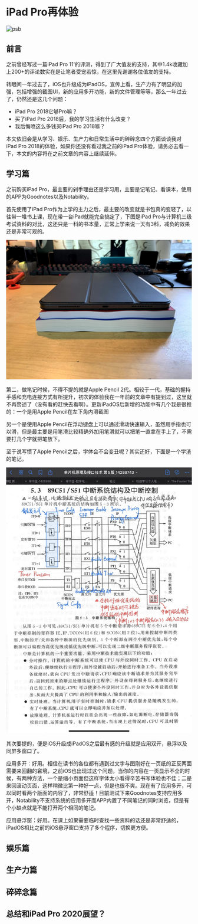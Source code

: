 # iPad Pro再体验

![psb](assets/psb.jpg)

## 前言

之前曾经写过一篇iPad Pro 11'的评测，得到了广大值友的支持，其中1.4k收藏加上200+的评论数实在是让笔者受宠若惊，在这里先谢谢各位值友的支持。

转眼间一年过去了，iOS也升级成为iPadOS，宣传上看，生产力有了明显的加强，包括增强的截图UI，新的应用多开功能，新的文件管理等等，那么一年过去了，仍然还是这几个问题：

- iPad Pro 2018它够Pro嘛？
- 买了iPad Pro 2018后，我的学习生活有什么改变？
- 我后悔喷这么多钱买iPad Pro 2018嘛？

本文依旧会是从学习、娱乐、生产力和日常生活中的碎碎念四个方面谈谈我对iPad Pro 2018的体验，如果你还没有看过我之前的iPad Pro体验，请务必去看一下，本文的内容将在之前文章的内容上继续延伸。

## 学习篇

之前购买iPad Pro，最主要的剁手理由还是学习用，主要是记笔记、看课本，使用的APP为Goodnotes以及Notability。

首先使用了iPad Pro作为上学的主力之后，最主要的改变就是书包真的变轻了，以往带一堆书上课，现在带一台iPad就能完全搞定了，下图是iPad Pro与计算机三级考试资料的对比，这还只是一科的书本量，正常上学来说一天有3科，减负的效果还是非常可观的。

![img](assets/IMG_7364.jpg)

第二，做笔记时候，不得不提的就是Apple Pencil 2代。相较于一代，基础的握持手感和充电连接方式有所提升，初次的体验我在一年前的文章中有提到过，这里就不再赘述了（没有看的赶快去看啊）。更新iPadOS后新增的功能中有几个我是很推的：一个是用Apple Pencil在左下角内滑截图

另一个是使用Apple Pencil在浮动键盘上可以通过滑动快速输入，虽然用手指也可以滑，但是最主要是用笔滑比较精确外加用笔滑就可以把笔一直拿在手上了，不需要打几个字就把笔放下。

至于说写惯了Apple Pencil之后，字体会不会变丑呢？其实还好，下面是一个学渣的笔记。

![img](assets/IMG_1467.jpg)

其次要提的，便是iOS升级成iPadOS之后最有感的升级就是应用双开，悬浮以及同屏多窗口了。

应用多开：好用。相信在读书的各位都有遇到过文字与图刚好在一页纸的正反两面需要来回翻的窘境，之前iOS也出现过这个问题，当你的内容在一页显示不全的时候，有两种方法，一个是缩小页面但这样字体太小看得辛苦书写体验也不佳；二是来回滚动页面，这样稍微比第一种好一点，但是也很不爽。现在有了应用多开，可以同时看两个版面的内容了，非常舒适！目前测试下来Goodnotes支持应用多开，Notability不支持系统的应用多开而APP内置了不同笔记的同时浏览，但是有个小缺点就是不能打开两个相同的笔记。



应用悬浮窗：好用。在课上如果需要临时查找一些资料的话还是非常舒适的，iPadOS相比之前的iOS悬浮窗口支持了多个程序，切换更方便。





## 娱乐篇



## 生产力篇



## 碎碎念篇



## 总结和iPad Pro 2020展望？